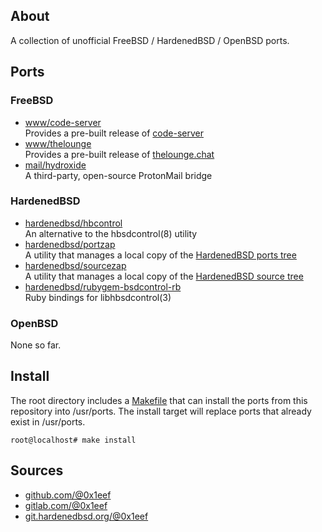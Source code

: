 ## About

A collection of unofficial FreeBSD / HardenedBSD / OpenBSD ports.

## Ports

### FreeBSD

* [www/code-server](freebsd/www/code-server/) <br>
  Provides a pre-built release of [code-server](https://github.com/coder/code-server)
* [www/thelounge](freebsd/www/thelounge/) <br>
  Provides a pre-built release of [thelounge.chat](https://thelounge.chat)
* [mail/hydroxide](freebsd/mail/hydroxide) <br>
  A third-party, open-source ProtonMail bridge

### HardenedBSD

* [hardenedbsd/hbcontrol](hardenedbsd/hardenedbsd/hbcontrol/) <br>
  An alternative to the hbsdcontrol(8) utility
* [hardenedbsd/portzap](hardenedbsd/hardenedbsd/portzap) <br>
  A utility that manages a local copy of the
  [HardenedBSD ports tree](https://git.hardenedbsd.org/hardenedbsd/ports)
* [hardenedbsd/sourcezap](hardenedbsd/hardenedbsd/sourcezap) <br>
  A utility that manages a local copy of the
  [HardenedBSD source tree](https://git.hardenedbsd.org/hardenedbsd/ports)
* [hardenedbsd/rubygem-bsdcontrol-rb](hardenedbsd/hardenedbsd/rubygem-bsdcontrol-rb/) <br>
  Ruby bindings for libhbsdcontrol(3)

### OpenBSD

None so far.

## Install

The root directory includes a [Makefile](Makefile) that can install
the ports from this repository into /usr/ports. The install target
will replace ports that already exist in /usr/ports.

    root@localhost# make install

## Sources

* [github.com/@0x1eef](https://github.com/0x1eef/myports)
* [gitlab.com/@0x1eef](https://gitlab.com/0x1eef/myports)
* [git.hardenedbsd.org/@0x1eef](https://git.hardenedbsd.org/0x1eef/myports)
